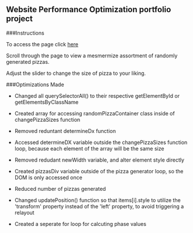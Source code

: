 ## Website Performance Optimization portfolio project

###Instructions

To access the page click [here](http://akboada.github.io/mobile-portfolio/views/pizza.html)

Scroll through the page to view a mesmermize assortment of randomly generated pizzas.

Adjust the slider to change the size of pizza to your liking.


###Optimizations Made

* Changed all querySelectorAll() to their respective getElementById or getElementsByClassName

* Created array for accessing randomPizzaContainer class inside of changePizzaSizes function

* Removed reduntant determineDx function

* Accessed determineDX variable outside the changePizzaSizes function loop, because each element of the array will be the same size

* Removed redudant newWidth variable, and alter element style directly 

* Created pizzasDiv variable outside of the pizza generator loop, so the DOM is only accessed once

*  Reduced number of pizzas generated

* Changed updatePosition() function so that items[i].style to utilize the 'transform' property instead of
the 'left' property, to avoid triggering a relayout

* Created a seperate for loop for calcuting phase values